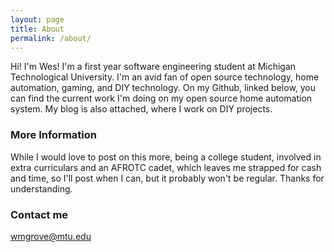 ```yaml
---
layout: page
title: About
permalink: /about/
---
```


Hi! I'm Wes! I'm a first year software engineering student at Michigan Technological University. I'm an avid fan of open source technology, home automation, gaming, and DIY technology. On my Github, linked below, you can find the current work I'm doing on my open source home automation system. My blog is also attached, where I work on DIY projects.
### More Information

While I would love to post on this more, being a college student, involved in extra curriculars and an AFROTC cadet, which leaves me strapped for cash and time, so I'll post when I can, but it probably won't be regular. Thanks for understanding.
### Contact me

[wmgrove@mtu.edu](mailto:wmgrove@mtu.edu)

